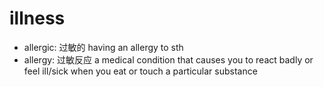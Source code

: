 # illness

- allergic: 过敏的 having an allergy to sth
- allergy: 过敏反应 a medical condition that causes you to react badly or feel ill/sick when you eat or touch a particular substance



